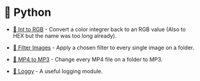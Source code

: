 # 🐍 Python

* [🌈 Int to RGB](https://github.com/Amgelo563/Tiny-Utils/blob/main/py/int-rgb.py) - Convert a color integrer back to an RGB value (Also to HEX but the name was too long already).

* [🎨 Filter Images](https://github.com/Amgelo563/Tiny-Utils/blob/main/py/filter-images.py) - Apply a chosen filter to every single image on a folder.

* [🎤 MP4 to MP3](https://github.com/Amgelo563/Tiny-Utils/blob/main/py/mp4-mp3.py) - Change every MP4 file on a folder to MP3.

* [📓 Loggy](https://github.com/Amgelo563/Tiny-Utils/blob/main/py/loggy.py) - A useful logging module.
